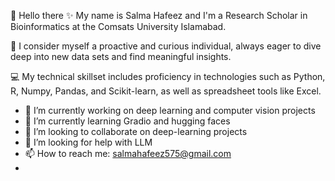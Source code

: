 
👋 Hello there
✨ My name is Salma Hafeez and I'm a Research Scholar in  Bioinformatics at the  Comsats University  Islamabad.

🚀 I consider myself a proactive and curious individual, always eager to dive deep into new data sets and find meaningful insights.

💻 My technical skillset includes proficiency in technologies such as Python, R,  Numpy, Pandas, and Scikit-learn, as well as spreadsheet tools like Excel.

- 🔭 I’m currently working on deep learning and computer vision projects
- 🌱 I’m currently learning Gradio and hugging faces
- 👯 I’m looking to collaborate on deep-learning projects
- 🤔 I’m looking for help with LLM
- 📫 How to reach me: salmahafeez575@gmail.com
- 





